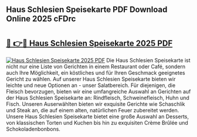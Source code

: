 ## Haus Schlesien Speisekarte PDF Download Online 2025 cFDrc

# <h2><a href="http://gc5gsxs.nevu.top/?p=Haus+Schlesien+Speisekarte">🔗 👉🔴 Haus Schlesien Speisekarte 2025 PDF</a></h2>

[![Haus Schlesien Speisekarte 2025 PDF](https://i.imgur.com/dBaPXMq.png)](http://gc5gsxs.nevu.top/?p=Haus+Schlesien+Speisekarte)
Die Haus Schlesien Speisekarte ist nicht nur eine Liste von Gerichten in einem Restaurant oder Café, sondern auch Ihre Möglichkeit, ein köstliches und für Ihren Geschmack geeignetes Gericht zu wählen. Auf unserer Haus Schlesien Speisekarte bieten wir leichte und neue Optionen an - unser Salatbereich. Für diejenigen, die Fleisch bevorzugen, bieten wir eine umfangreiche Auswahl an Gerichten auf der Haus Schlesien Speisekarte an: Rindfleisch, Schweinefleisch, Huhn und Fisch. Unseren Auserwählten bieten wir exquisite Gerichte wie Schaschlik und Steak an, die auf einem alten, natürlichen Feuer zubereitet werden. Unsere Haus Schlesien Speisekarte bietet eine große Auswahl an Desserts, von klassischen Torten und Kuchen bis hin zu exquisiten Crème Brûlée und Schokoladenbonbons.
